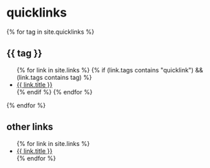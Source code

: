# quicklinks

{% for tag in site.quicklinks %}
  <h2>{{ tag }}</h2>
  <ul>
  {% for link in site.links %}
    {% if (link.tags contains "quicklink") && (link.tags contains tag) %}
      <li>
        <a href="{{ link.weburl }}">{{ link.title }}</a>
      </li>   
    {% endif %}
  {% endfor %}
  </ul>
{% endfor %}

## other links

<ul>
{% for link in site.links %}
<li>
  <a href="{{ link.weburl }}">{{ link.title }}</a>
</li>
{% endfor %}
</ul>

